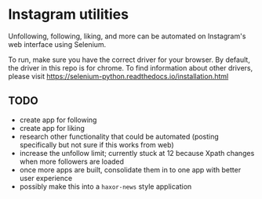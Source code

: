 # Instagram utilities

Unfollowing, following, liking, and more can be automated on Instagram's web interface using Selenium.

To run, make sure you have the correct driver for your browser. By default, the driver in this repo is for chrome. To find information about other drivers, please visit https://selenium-python.readthedocs.io/installation.html

## TODO 
- create app for following
- create app for liking
- research other functionality that could be automated (posting specifically but not sure if this works from web)
- increase the unfollow limit; currently stuck at 12 because Xpath changes when more followers are loaded
- once more apps are built, consolidate them in to one app with better user experience 
- possibly make this into a `haxor-news` style application
